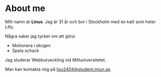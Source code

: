 # About me

Mitt namn är **Linus**. Jag är 31 år och bor i Stockholm med en katt som heter Lilly.

Några saker jag tycker om att göra:
- Motionera i skogen
- Spela schack

Jag studerar Webbutveckling vid Mittuniversitetet.

Man kan kontakta mig på [lisu2404@student.miun.se](mailto:lisu2404@student.miun.se).
